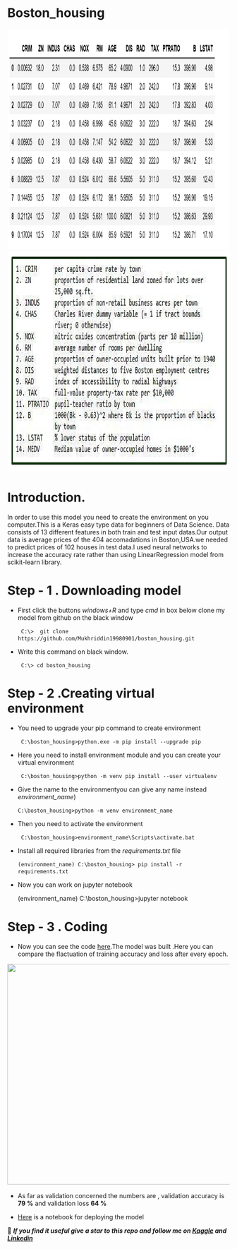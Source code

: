 # Boston_housing

<img src="https://github.com/Mukhriddin19980901/Boston_housing/blob/main/pics/boston3.png" width="700" height="500" />

<img src="https://github.com/Mukhriddin19980901/Boston_housing/blob/main/pics/boston_info.png" width="700" height="500" />

# Introduction.
In order to use this model you need to create the environment on you computer.This is a Keras easy type data for beginners of Data Science.
Data consists of 13 different features in both train and test input datas.Our output data is average prices of the 404 accomadations in Boston,USA.we needed to predict prices of 102 houses in test data.I used neural networks to increase the accuracy rate rather than using LinearRegression model from scikit-learn library.  


# Step - 1 . Downloading model

- First click the buttons *windows+R*  and type *cmd* in box below clone my model from github on the black window

       C:\>  git clone https://github.com/Mukhriddin19980901/boston_housing.git

- Write this command on black window.
 
       C:\> cd boston_housing
 
# Step - 2 .Creating virtual environment 

- You need to upgrade your pip command to create environment

       C:\boston_housing>python.exe -m pip install --upgrade pip


- Here you need to install environment module and you can create  your virtual environment

       C:\boston_housing>python -m venv pip install --user virtualenv
 
 - Give the name to the environmentyou can give any name instead *environment_name*)

       C:\boston_housing>python -m venv environment_name

- Then you need to activate the environment

       C:\boston_housing>environment_name\Scripts\activate.bat

- Install all required libraries from the *requirements.txt* file

      (environment_name) C:\boston_housing> pip install -r requirements.txt

- Now you can work on jupyter notebook

     (environment_name) C:\boston_housing>jupyter notebook


# Step - 3 . Coding
 
- Now you can see the code [here](https://github.com/Mukhriddin19980901/Boston_housing/blob/main/boston_house_prices.ipynb).The model was built .Here you can compare the flactuation of training accuracy and loss after every epoch.


<img src="[https://github.com/Mukhriddin19980901/cifar10/blob/main/pictures/cifa10.png](https://github.com/Mukhriddin19980901/Boston_housing/blob/main/pics/download.png?raw=true)" width="700" height="500" />


- As far as validation concerned the numbers are  , validation accuracy is **79 %**  and validation loss **64 %**

- [Here](https://github.com/Mukhriddin19980901/cifar10/blob/main/deploy_cifar10.ipynb) is a notebook for  deploying the model 

🔴 ***If you find it useful give a star to this repo and follow me on [Kaggle](https://www.kaggle.com/muhriddinmalik) and [Linkedin](https://www.linkedin.com/in/mukhriddin-khaydarov-8a9729209?lipi=urn%3Ali%3Apage%3Ad_flagship3_profile_view_base_contact_details%3Bay%2BB1xqoRZKf2DcZnvkRVw%3D%3D)***
